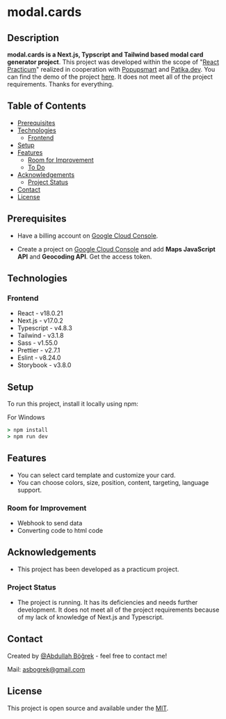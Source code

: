 # modal.cards

## Description 

**modal.cards is a Next.js, Typscript and Tailwind based modal card generator project**. This project was developed within the scope of "[React Practicum](https://www.patika.dev/bootcamp/popupsmart-react-practicum)" realized in cooperation with [Popupsmart](https://popupsmart.com/) and [Patika.dev](https://www.patika.dev/). You can find the demo of the project [here](https://fascinating-halva-6e5468.netlify.app/). It does not meet all of the project requirements. Thanks for everything.

## Table of Contents

* [Prerequisites](#prerequisites)
* [Technologies](#technologies)
    * [Frontend](#frontend)
* [Setup](#setup)
* [Features](#features)
    * [Room for Improvement](#room-for-improvement)
    * [To Do](#to-do)
* [Acknowledgements](#acknowledgements)
    * [Project Status](#project-status)
* [Contact](#contact)
* [License](#license)

## Prerequisites    

- Have a billing account on [Google Cloud Console](https://console.cloud.google.com/getting-started?hl=tr).

- Create a project on [Google Cloud Console](https://console.cloud.google.com/getting-started?hl=tr) and add **Maps JavaScript API** and **Geocoding API**. Get the access token.

## Technologies

### Frontend
- React             - v18.0.21
- Next.js           - v17.0.2
- Typescript        - v4.8.3
- Tailwind          - v3.1.8
- Sass              - v1.55.0
- Prettier          - v2.7.1
- Eslint            - v8.24.0
- Storybook         - v3.8.0

## Setup

To run this project, install it locally using npm:

For Windows

``` cmd
> npm install
> npm run dev
```

## Features

- You can select card template and customize your card.
- You can choose colors, size, position, content, targeting, language support.
 
### Room for Improvement

- Webhook to send data
- Converting code to html code

## Acknowledgements

- This project has been developed as a practicum project.

### Project Status

- The project is running. It has its deficiencies and needs further development. It does not meet all of the project requirements because of my lack of knowledge of Next.js and Typescript.

## Contact

Created by [@Abdullah Böğrek](https://tr.linkedin.com/in/abdullahbogrek) - feel free to contact me!

Mail: asbogrek@gmail.com

## License

This project is open source and available under the [MIT](https://opensource.org/licenses/MIT).
